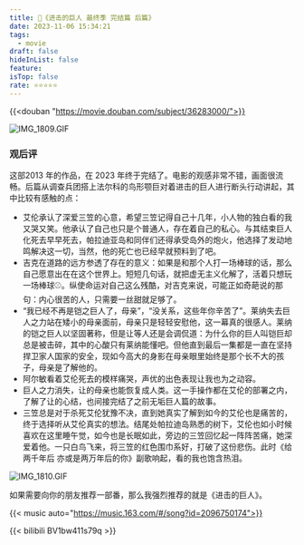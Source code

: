 ```yaml
---
title: 🎥《进击的巨人 最终季 完结篇 后篇》
date: 2023-11-06 15:34:21
tags:
  - movie
draft: false
hideInList: false
feature: 
isTop: false
rate: ⭐️⭐️⭐️⭐️⭐️
---
```


{{<douban "https://movie.douban.com/subject/36283000/">}}


![IMG_1809.GIF](https://bestkxt.oss-cn-guangzhou.aliyuncs.com/img/202311061536261.GIF)



### 观后评
这部2013 年的作品，在 2023 年终于完结了。电影的观感非常不错，画面很流畅。后篇从调查兵团搭上法尔科的鸟形颚巨对着进击的巨人进行断头行动讲起，其中比较有感触的点：

- 艾伦承认了深爱三笠的心意，希望三笠记得自己十几年，小人物的独白看的我又哭又笑。他承认了自己也只是个普通人，存在着自己的私心。与其结束巨人化死去早早死去，帕拉迪亚岛和同伴们还得承受岛外的炮火，他选择了发动地鸣解决这一切，当然，他的死亡也已经早就预料到了吧。
- 吉克在道路的远方参透了存在的意义：如果是和那个人打一场棒球的话，那么自己愿意出在在这个世界上。短短几句话，就把虚无主义化解了，活着只想玩一场棒球⚾️。纵使命运对自己这么残酷，对吉克来说，可能正如奇葩说的那句：内心很苦的人，只需要一丝甜就足够了。
- “我已经不再是铠之巨人了，母亲”，“没关系，这些年你辛苦了”。莱纳失去巨人之力站在矮小的母亲面前，母亲只是轻轻安慰他，这一幕真的很感人。莱纳的铠之巨人以坚固著称，但是让等人还是会调侃道：为什么你的巨人叫铠巨却总是被击碎，其中的心酸只有莱纳能懂吧。但他直到最后一集都是一直在坚持捍卫家人国家的安全，现如今高大的身影在母亲眼里始终是那个长不大的孩子，母亲是了解他的。
- 阿尔敏看着艾伦死去的模样痛哭，声优的出色表现让我也为之动容。
- 巨人之力消失，让的母亲也能恢复成人类。这一手操作都在艾伦的部署之内，了解了让的心结，也间接完结了之前无垢巨人篇的故事。
- 三笠总是对于杀死艾伦犹豫不决，直到她真实了解到如今的艾伦也是痛苦的，终于选择听从艾伦真实的想法。结尾处帕拉迪岛熟悉的树下，艾伦也如小时候喜欢在这里睡午觉，如今也是长眠如此，旁边的三笠回忆起一阵阵苦痛，她深爱着他。一只白鸟飞来，将三笠的红色围巾系好，打破了这份悲伤。此时《给两千年后 亦或是两万年后的你》副歌响起，看的我也饱含热泪。

![IMG_1810.GIF](https://bestkxt.oss-cn-guangzhou.aliyuncs.com/img/202311061536346.GIF)


如果需要向你的朋友推荐一部番，那么我强烈推荐的就是《进击的巨人》。

<!--more-->

{{< music auto="https://music.163.com/#/song?id=2096750174">}}

{{< bilibili BV1bw411s79q >}}







